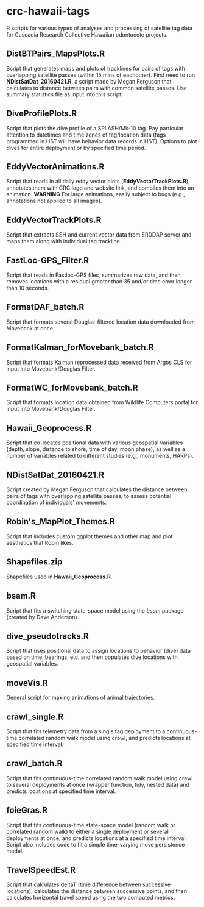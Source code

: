 # crc-hawaii-tags
R scripts for various types of analyses and processing of satellite tag data for Cascadia Research Collective Hawaiian odontocete projects.

## DistBTPairs_MapsPlots.R
Script that generates maps and plots of tracklines for pairs of tags with overlapping satellite passes (within 15 mins of eachother). First need to run **NDistSatDat_20160421.R**,
a script made by Megan Ferguson that calculates to distance between pairs with common satellite passes. Use summary statistics file as input into this script.

## DiveProfilePlots.R
Script that plots the dive profile of a SPLASH/Mk-10 tag. Pay particular attention to datetimes and time zones of tag/location data (tags programmed in HST will have behavior data
records in HST). Options to plot dives for entire deployment or by specified time period.

## EddyVectorAnimations.R
Script that reads in all daily eddy vector plots (**EddyVectorTrackPlots.R**), annotates them with CRC logo and website link, and compiles them into an animation.
**WARNING** For large animations, easily subject to bugs (e.g., annotations not applied to all images).

## EddyVectorTrackPlots.R
Script that extracts SSH and current vector data from ERDDAP server and maps them along with individual tag trackline. 

## FastLoc-GPS_Filter.R
Script that reads in Fastloc-GPS files, summarizes raw data, and then removes locations with a residual greater than 35 and/or time error longer than 10 seconds. 

## FormatDAF_batch.R
Script that formats several Douglas-filtered location data downloaded from Movebank at once. 

## FormatKalman_forMovebank_batch.R
Script that formats Kalman reprocessed data received from Argos CLS for input into Movebank/Douglas Filter.

## FormatWC_forMovebank_batch.R
Script that formats location data obtained from Wildlife Computers portal for input into Movebank/Douglas Filter.

## Hawaii_Geoprocess.R
Script that co-locates positional data with various geospatial variables (depth, slope, distance to shore, time of day, moon phase), as well as a number of variables 
related to different studies (e.g., monuments, HARPs).

## NDistSatDat_20160421.R
Script created by Megan Ferguson that calculates the distance between pairs of tags with overlapping satellite passes, to assess potential coordination of individuals'
movements.

## Robin's_MapPlot_Themes.R
Script that includes custom ggplot themes and other map and plot aesthetics that Robin likes.

## Shapefiles.zip
Shapefiles used in **Hawaii_Geoprocess.R**.

## bsam.R
Script that fits a switching state-space model using the *bsam* package (created by Dave Anderson).

## dive_pseudotracks.R
Script that uses positional data to assign locations to behavior (dive) data based on time, bearings, etc. and then populates dive locations with geospatial variables.

## moveVis.R
General script for making animations of animal trajectories. 

## crawl_single.R
Script that fits telemetry data from a single tag deployment to a continuous-time correlated random walk model using crawl, and predicts locations at specified time interval. 

## crawl_batch.R
Script that fits continuous-time correlated random walk model using crawl to several deployments at once (wrapper function, tidy, nested data) and predicts locations at specified time interval. 

## foieGras.R
Script that fits continuous-time state-space model (random walk or correlated random walk) to either a single deployment or several deployments at once, and predicts locations at a specified time interval. Script also includes code to fit a simple time-varying move persistence model. 

## TravelSpeedEst.R
Script that calculates deltaT (time difference between successive locations), calculates the distance between successive points, and then calculates horizontal travel speed using the two computed metrics. 
